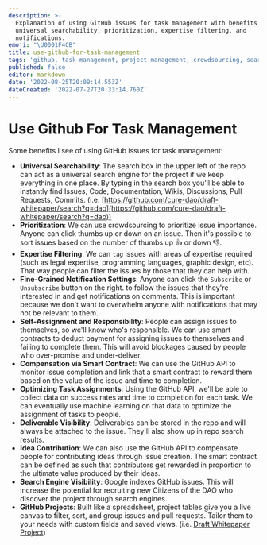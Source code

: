 ```yaml
---
description: >-
  Explanation of using GitHub issues for task management with benefits like
  universal searchability, prioritization, expertise filtering, and
  notifications.
emoji: "\U0001F4CB"
title: use-github-for-task-management
tags: 'github, task-management, project-management, crowdsourcing, searchability'
published: false
editor: markdown
date: '2022-08-25T20:09:14.553Z'
dateCreated: '2022-07-27T20:33:14.760Z'
---
```


# Use Github For Task Management

Some benefits I see of using GitHub issues for task management:

* **Universal Searchability**: The search box in the upper left of the repo can act as a universal search engine for the project if we keep everything in one place. By typing in the search box you'll be able to instantly find Issues, Code, Documentation, Wikis, Discussions, Pull Requests, Commits. (i.e. [https://github.com/cure-dao/draft-whitepaper/search?q=dao](https://github.com/cure-dao/draft-whitepaper/search?q=dao))
* **Prioritization**: We can use crowdsourcing to prioritize issue importance. Anyone can click thumbs up or down on an issue. Then it's possible to sort issues based on the number of thumbs up 👍 or down 👎.
* **Expertise Filtering**: We can `tag` issues with areas of expertise required (such as legal expertise, programming languages, graphic design, etc). That way people can filter the issues by those that they can help with.
* **Fine-Grained Notification Settings**: Anyone can click the `Subscribe` or `Unsubscribe` button on the right. to follow the issues that they're interested in and get notifications on comments. This is important because we don't want to overwhelm anyone with notifications that may not be relevant to them.
* **Self-Assignment and Responsibility**: People can assign issues to themselves, so we'll know who's responsible. We can use smart contracts to deduct payment for assigning issues to themselves and failing to complete them. This will avoid blockages caused by people who over-promise and under-deliver.
* **Compensation via Smart Contract**: We can use the GitHub API to monitor issue completion and link that a smart contract to reward them based on the value of the issue and time to completion.
* **Optimizing Task Assignments**: Using the GitHub API, we'll be able to collect data on success rates and time to completion for each task. We can eventually use machine learning on that data to optimize the assignment of tasks to people.
* **Deliverable Visibility**: Deliverables can be stored in the repo and will always be attached to the issue. They'll also show up in repo search results.
* **Idea Contribution**: We can also use the GitHub API to compensate people for contributing ideas through issue creation. The smart contract can be defined as such that contributors get rewarded in proportion to the ultimate value produced by their ideas.
* **Search Engine Visibility**: Google indexes GitHub issues. This will increase the potential for recruiting new Citizens of the DAO who discover the project through search engines.
* **GitHub Projects**: Built like a spreadsheet, project tables give you a live canvas to filter, sort, and group issues and pull requests. Tailor them to your needs with custom fields and saved views. (i.e. [Draft Whitepaper Project](https://github.com/orgs/cure-dao/projects/1))
